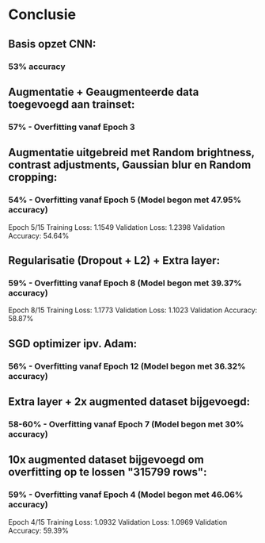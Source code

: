 # Conclusie

## Basis opzet CNN:
### 53% accuracy

## Augmentatie + Geaugmenteerde data toegevoegd aan trainset: 
### 57% - Overfitting vanaf Epoch 3

## Augmentatie uitgebreid met Random brightness, contrast adjustments, Gaussian blur en Random cropping:
### 54% - Overfitting vanaf Epoch 5 (Model begon met 47.95% accuracy)
Epoch 5/15
Training Loss: 1.1549
Validation Loss: 1.2398
Validation Accuracy: 54.64%

## Regularisatie (Dropout + L2) + Extra layer:
### 59% - Overfitting vanaf Epoch 8 (Model begon met 39.37% accuracy)
Epoch 8/15
Training Loss: 1.1773
Validation Loss: 1.1023
Validation Accuracy: 58.87%

## SGD optimizer ipv. Adam:
### 56% - Overfitting vanaf Epoch 12 (Model begon met 36.32% accuracy)

## Extra layer + 2x augmented dataset bijgevoegd:
### 58-60% - Overfitting vanaf Epoch 7 (Model begon met 30% accuracy)

## 10x augmented dataset bijgevoegd om overfitting op te lossen "315799 rows":
### 59% - Overfitting vanaf Epoch 4 (Model begon met 46.06% accuracy) 
Epoch 4/15
Training Loss: 1.0932
Validation Loss: 1.0969
Validation Accuracy: 59.39%

